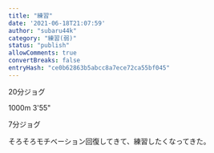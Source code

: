 ```yaml
---
title: "練習"
date: '2021-06-18T21:07:59'
author: "subaru44k"
category: "練習(弱)"
status: "publish"
allowComments: true
convertBreaks: false
entryHash: "ce0b62863b5abcc8a7ece72ca55bf045"
---
```

20分ジョグ

1000m
3'55"

7分ジョグ

そろそろモチベーション回復してきて、練習したくなってきた。
